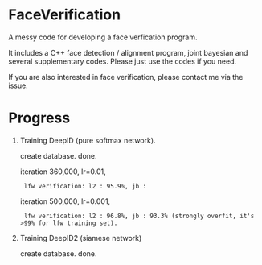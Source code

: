 # FaceVerification
A messy code for developing a face verfication program. 

It includes a C++ face detection / alignment program, joint bayesian and several supplementary codes. Please just use the codes if you need.

If you are also interested in face verification, please contact me via the issue.

Progress
===========
1. Training DeepID (pure softmax network).

    create database. done.
    
    iteration 360,000, lr=0.01,
    
        lfw verification: l2 : 95.9%, jb : 
    
    iteration 500,000, lr=0.001,
    
        lfw verification: l2 : 96.8%, jb : 93.3% (strongly overfit, it's >99% for lfw training set).
    
2. Training DeepID2 (siamese network)

    create database. done.
